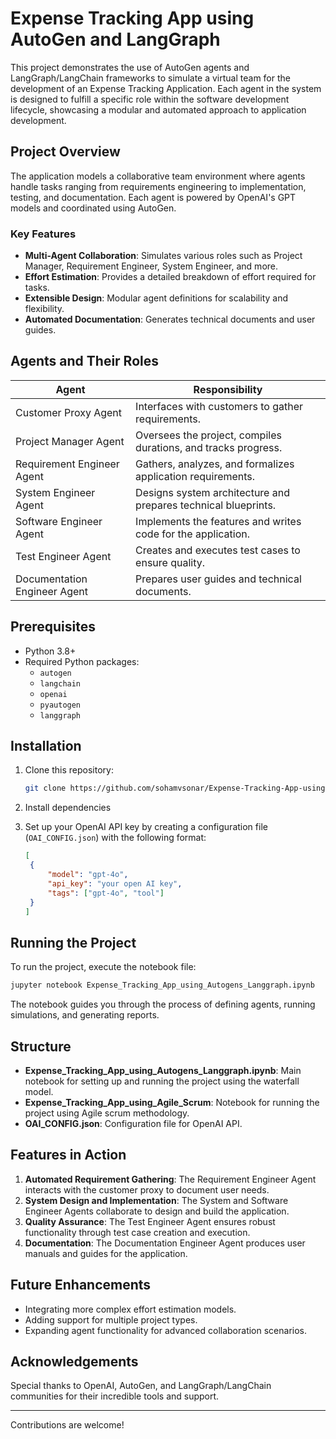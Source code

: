 # Expense Tracking App using AutoGen and LangGraph

This project demonstrates the use of AutoGen agents and LangGraph/LangChain frameworks to simulate a virtual team for the development of an Expense Tracking Application. Each agent in the system is designed to fulfill a specific role within the software development lifecycle, showcasing a modular and automated approach to application development.

## Project Overview

The application models a collaborative team environment where agents handle tasks ranging from requirements engineering to implementation, testing, and documentation. Each agent is powered by OpenAI's GPT models and coordinated using AutoGen.

### Key Features
- **Multi-Agent Collaboration**: Simulates various roles such as Project Manager, Requirement Engineer, System Engineer, and more.
- **Effort Estimation**: Provides a detailed breakdown of effort required for tasks.
- **Extensible Design**: Modular agent definitions for scalability and flexibility.
- **Automated Documentation**: Generates technical documents and user guides.

## Agents and Their Roles

| Agent                     | Responsibility                                         |
|---------------------------|-------------------------------------------------------|
| Customer Proxy Agent      | Interfaces with customers to gather requirements.     |
| Project Manager Agent     | Oversees the project, compiles durations, and tracks progress. |
| Requirement Engineer Agent| Gathers, analyzes, and formalizes application requirements. |
| System Engineer Agent     | Designs system architecture and prepares technical blueprints. |
| Software Engineer Agent   | Implements the features and writes code for the application. |
| Test Engineer Agent       | Creates and executes test cases to ensure quality.    |
| Documentation Engineer Agent| Prepares user guides and technical documents.       |

## Prerequisites

- Python 3.8+
- Required Python packages:
  - `autogen`
  - `langchain`
  - `openai`
  - `pyautogen`
  - `langgraph`

## Installation

1. Clone this repository:
   ```bash
   git clone https://github.com/sohamvsonar/Expense-Tracking-App-using-AutoGen-and-LangGraph.git
   ```

2. Install dependencies

3. Set up your OpenAI API key by creating a configuration file (`OAI_CONFIG.json`) with the following format:
   ```json
   [
    {
        "model": "gpt-4o",
        "api_key": "your open AI key",
        "tags": ["gpt-4o", "tool"]
    }
   ]
   ```

## Running the Project

To run the project, execute the notebook file:
```bash
jupyter notebook Expense_Tracking_App_using_Autogens_Langgraph.ipynb
```

The notebook guides you through the process of defining agents, running simulations, and generating reports.

## Structure

- **Expense_Tracking_App_using_Autogens_Langgraph.ipynb**: Main notebook for setting up and running the project using the waterfall model.
- **Expense_Tracking_App_using_Agile_Scrum**: Notebook for running the project using Agile scrum methodology.
- **OAI_CONFIG.json**: Configuration file for OpenAI API.

## Features in Action

1. **Automated Requirement Gathering**: The Requirement Engineer Agent interacts with the customer proxy to document user needs.
2. **System Design and Implementation**: The System and Software Engineer Agents collaborate to design and build the application.
3. **Quality Assurance**: The Test Engineer Agent ensures robust functionality through test case creation and execution.
4. **Documentation**: The Documentation Engineer Agent produces user manuals and guides for the application.

## Future Enhancements

- Integrating more complex effort estimation models.
- Adding support for multiple project types.
- Expanding agent functionality for advanced collaboration scenarios.

## Acknowledgements

Special thanks to OpenAI, AutoGen, and LangGraph/LangChain communities for their incredible tools and support.

---
Contributions are welcome!

